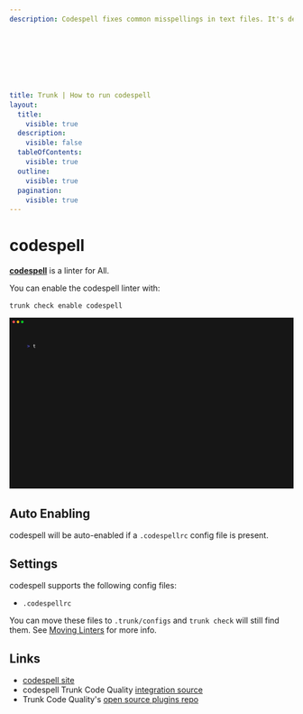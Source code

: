 ```yaml
---
description: Codespell fixes common misspellings in text files. It's designed primarily to check misspelled words in source code.







title: Trunk | How to run codespell
layout:
  title:
    visible: true
  description:
    visible: false
  tableOfContents:
    visible: true
  outline:
    visible: true
  pagination:
    visible: true
---
```


# codespell

[**codespell**](https://github.com/codespell-project/codespell#readme) is a linter for All.

You can enable the codespell linter with:

```shell
trunk check enable codespell
```
![codespell example output](/.gitbook/assets/codespell.gif)
## Auto Enabling

codespell will be auto-enabled if a `.codespellrc` config file is present.

## Settings

codespell supports the following config files:
* `.codespellrc`

You can move these files to `.trunk/configs` and `trunk check` will still find them. See [Moving Linters](../configure-linters.md#moving-linters) for more info.




## Links

- [codespell site](https://github.com/codespell-project/codespell#readme)
- codespell Trunk Code Quality [integration source](https://github.com/trunk-io/plugins/tree/main/linters/codespell)
- Trunk Code Quality's [open source plugins repo](https://github.com/trunk-io/plugins/tree/main)
